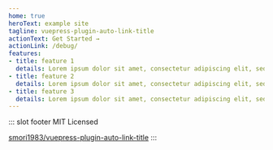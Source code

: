 ```yaml
---
home: true
heroText: example site
tagline: vuepress-plugin-auto-link-title
actionText: Get Started →
actionLink: /debug/
features:
- title: feature 1
  details: Lorem ipsum dolor sit amet, consectetur adipiscing elit, sed do eiusmod tempor incididunt ut labore et dolore magna aliqua.
- title: feature 2
  details: Lorem ipsum dolor sit amet, consectetur adipiscing elit, sed do eiusmod tempor incididunt ut labore et dolore magna aliqua.
- title: feature 3
  details: Lorem ipsum dolor sit amet, consectetur adipiscing elit, sed do eiusmod tempor incididunt ut labore et dolore magna aliqua.
---
```


::: slot footer
MIT Licensed

[smori1983/vuepress-plugin-auto-link-title](https://github.com/smori1983/vuepress-plugin-auto-link-title)
:::
